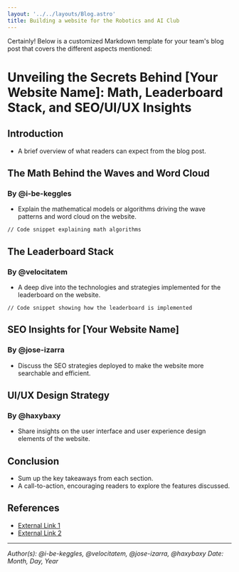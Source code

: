 ```yaml
---
layout: '../../layouts/Blog.astro'
title: Building a website for the Robotics and AI Club
---
```



Certainly! Below is a customized Markdown template for your team's blog post that covers the different aspects mentioned:

# Unveiling the Secrets Behind [Your Website Name]: Math, Leaderboard Stack, and SEO/UI/UX Insights

## Introduction
- A brief overview of what readers can expect from the blog post.

## The Math Behind the Waves and Word Cloud
### By @i-be-keggles
- Explain the mathematical models or algorithms driving the wave patterns and word cloud on the website.

```code
// Code snippet explaining math algorithms
```

## The Leaderboard Stack
### By @velocitatem
- A deep dive into the technologies and strategies implemented for the leaderboard on the website.

```code
// Code snippet showing how the leaderboard is implemented
```

## SEO Insights for [Your Website Name]
### By @jose-izarra
- Discuss the SEO strategies deployed to make the website more searchable and efficient.

## UI/UX Design Strategy
### By @haxybaxy
- Share insights on the user interface and user experience design elements of the website.

## Conclusion
- Sum up the key takeaways from each section.
- A call-to-action, encouraging readers to explore the features discussed.

## References
- [External Link 1](https://example.com)
- [External Link 2](https://example.com)

---

_Author(s): @i-be-keggles, @velocitatem, @jose-izarra, @haxybaxy_
_Date: Month, Day, Year_
